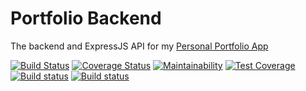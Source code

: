 # Portfolio Backend
The backend and ExpressJS API for my [Personal Portfolio App](https://github.com/Manumac86/portfolio-manumac)

[![Build Status](https://travis-ci.org/Manumac86/portfolio-backend.svg?branch=master)](https://travis-ci.org/Manumac86/portfolio-backend)
[![Coverage Status](https://coveralls.io/repos/github/Manumac86/portfolio-backend/badge.svg?branch=master)](https://coveralls.io/github/Manumac86/portfolio-backend?branch=master)
[![Maintainability](https://api.codeclimate.com/v1/badges/9729ae9b024d27f75bf9/maintainability)](https://codeclimate.com/github/Manumac86/portfolio-backend/maintainability)
[![Test Coverage](https://api.codeclimate.com/v1/badges/9729ae9b024d27f75bf9/test_coverage)](https://codeclimate.com/github/Manumac86/portfolio-backend/test_coverage)
[![Build status](https://ci.appveyor.com/api/projects/status/l7dmhrs7utjg2m8i?svg=true)](https://ci.appveyor.com/project/Manumac86/portfolio-backend)
[![Build status](https://ci.appveyor.com/api/projects/status/l7dmhrs7utjg2m8i/branch/master?svg=true)](https://ci.appveyor.com/project/Manumac86/portfolio-backend/branch/master)